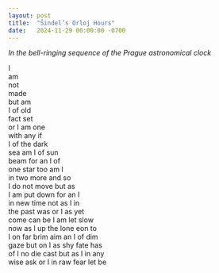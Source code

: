 ```yaml
---
layout: post
title:  "Šindel’s Orloj Hours"
date:   2024-11-29 00:00:00 -0700
---
```


*In the bell-ringing sequence of the Prague astronomical clock*

I  
am  
not  
made  
but am  
I of old  
fact set  
or I am one  
with any if  
I of the dark  
sea am I of sun  
beam for an I of  
one star too am I  
in two more and so  
I do not move but as  
I am put down for an I  
in new time not as I in  
the past was or I as yet  
come can be I am let slow  
now as I up the lone eon to  
I on far brim aim an I of dim  
gaze but on I as shy fate has  
of I no die cast but as I in any  
wise ask or I in raw fear let be  